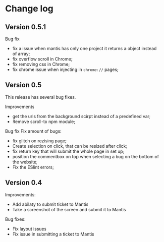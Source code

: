 # Change log

## Version 0.5.1

Bug fix
- fix a issue when mantis has only one project it returns a object instead of array;
- fix overflow scroll in Chrome;
- fix removing css in Chrome;
- fix chrome issue when injecting in `chrome://` pages;

## Version 0.5

This release has several bug fixes.

Improvements
- get the urls from the background scirpt instead of a predefined var;
- Remove scroll-to npm module;

Bug fix
Fix amount of bugs:
- fix glitch on rezising page;
- Create selection on click, that can be resized after click;
- fix return key that will submit the whole page in set up;
- position the commentbox on top when selecting a bug on the bottom of the website;
- Fix the ESlint errors;


## Version 0.4

Improvements:
- Add abilaty to submit ticket to Mantis
- Take a screenshot of the screen and submit it to Mantis

Bug fixes:
- Fix layout issues
- Fix issue in submitting a ticket to Mantis

